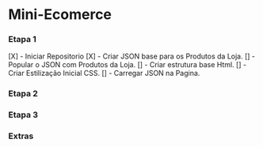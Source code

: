 
# Mini-Ecomerce

### Etapa 1

[X] - Iniciar Repositorio
[X] - Criar JSON base para os Produtos da Loja.
[] - Popular o JSON com Produtos da Loja.
[] - Criar estrutura base Html.
[] - Criar Estilização Inicial CSS.
[] - Carregar JSON na Pagina.

### Etapa 2


### Etapa 3

### Extras